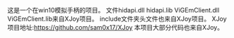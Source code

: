 这是一个在win10模拟手柄的项目。
文件hidapi.dll  hidapi.lib ViGEmClient.dll ViGEmClient.lib来自XJoy项目。
include文件夹头文件也来自XJoy项目。
XJoy项目地址:https://github.com/sam0x17/XJoy
本项目大部分代码也来自XJoy。